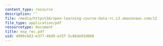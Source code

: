 ```yaml
---
content_type: resource
description: ''
file: /media/https%3A/open-learning-course-data-rc.s3.amazonaws.com/12-000-solving-complex-problems-fall-2003/4989cb83e37746d9e25f5c86de93d068_exp_rec.pdf
file_type: application/pdf
resourcetype: Document
title: exp_rec.pdf
uid: 4989cb83-e377-46d9-e25f-5c86de93d068
---
```

